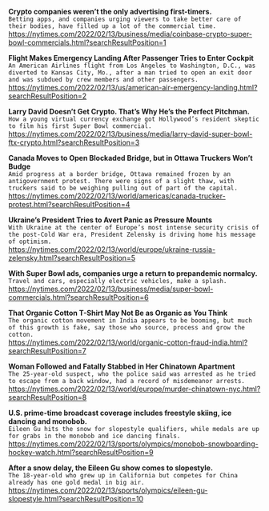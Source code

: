 **Crypto companies weren’t the only advertising first-timers.**\
`Betting apps, and companies urging viewers to take better care of their bodies, have filled up a lot of the commercial time.`\
https://nytimes.com/2022/02/13/business/media/coinbase-crypto-super-bowl-commercials.html?searchResultPosition=1

**Flight Makes Emergency Landing After Passenger Tries to Enter Cockpit**\
`An American Airlines flight from Los Angeles to Washington, D.C., was diverted to Kansas City, Mo., after a man tried to open an exit door and was subdued by crew members and other passengers.`\
https://nytimes.com/2022/02/13/us/american-air-emergency-landing.html?searchResultPosition=2

**Larry David Doesn’t Get Crypto. That’s Why He’s the Perfect Pitchman.**\
`How a young virtual currency exchange got Hollywood’s resident skeptic to film his first Super Bowl commercial.`\
https://nytimes.com/2022/02/13/business/media/larry-david-super-bowl-ftx-crypto.html?searchResultPosition=3

**Canada Moves to Open Blockaded Bridge, but in Ottawa Truckers Won’t Budge**\
`Amid progress at a border bridge, Ottawa remained frozen by an antigovernment protest. There were signs of a slight thaw, with truckers said to be weighing pulling out of part of the capital.`\
https://nytimes.com/2022/02/13/world/americas/canada-trucker-protest.html?searchResultPosition=4

**Ukraine’s President Tries to Avert Panic as Pressure Mounts**\
`With Ukraine at the center of Europe’s most intense security crisis of the post-Cold War era, President Zelensky is driving home his message of optimism.`\
https://nytimes.com/2022/02/13/world/europe/ukraine-russia-zelensky.html?searchResultPosition=5

**With Super Bowl ads, companies urge a return to prepandemic normalcy.**\
`Travel and cars, especially electric vehicles, make a splash.`\
https://nytimes.com/2022/02/13/business/media/super-bowl-commercials.html?searchResultPosition=6

**That Organic Cotton T-Shirt May Not Be as Organic as You Think**\
`The organic cotton movement in India appears to be booming, but much of this growth is fake, say those who source, process and grow the cotton.`\
https://nytimes.com/2022/02/13/world/organic-cotton-fraud-india.html?searchResultPosition=7

**Woman Followed and Fatally Stabbed in Her Chinatown Apartment**\
`The 25-year-old suspect, who the police said was arrested as he tried to escape from a back window, had a record of misdemeanor arrests.`\
https://nytimes.com/2022/02/13/world/europe/murder-chinatown-nyc.html?searchResultPosition=8

**U.S. prime-time broadcast coverage includes freestyle skiing, ice dancing and monobob.**\
`Eileen Gu hits the snow for slopestyle qualifiers, while medals are up for grabs in the monobob and ice dancing finals.`\
https://nytimes.com/2022/02/13/sports/olympics/monobob-snowboarding-hockey-watch.html?searchResultPosition=9

**After a snow delay, the Eileen Gu show comes to slopestyle.**\
`The 18-year-old who grew up in California but competes for China already has one gold medal in big air.`\
https://nytimes.com/2022/02/13/sports/olympics/eileen-gu-slopestyle.html?searchResultPosition=10

